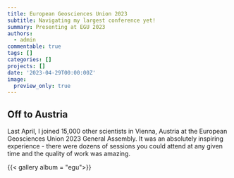 ```yaml
---
title: European Geosciences Union 2023
subtitle: Navigating my largest conference yet!
summary: Presenting at EGU 2023
authors:
  - admin
commentable: true
tags: []
categories: []
projects: []
date: '2023-04-29T00:00:00Z'
image:
  preview_only: true
---
```



## Off to Austria 

Last April, I joined 15,000 other scientists in Vienna, Austria at the European Geosciences Union 2023 General Assembly. It was an absolutely inspiring experience - there were dozens of sessions you could attend at any given time and the quality of work was amazing.

{{< gallery album = "egu">}}

